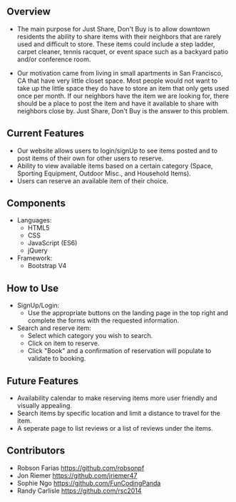 ## Overview
* The main purpose for Just Share, Don't Buy is to allow downtown residents the ability to share items with their neighbors that are rarely used and difficult to store. These items could include a step ladder, carpet cleaner, tennis racquet, or event space such as a backyard patio and/or conference room. 

* Our motivation came from living in small apartments in San Francisco, CA that have very little closet space. Most people would not want to take up the little space they do have to store an item that only gets used once per month. If our neighbors have the item we are looking for, there should be a place to post the item and have it available to share with neighbors close by. Just Share, Don't Buy is the answer to this problem.

## Current Features
* Our website allows users to login/signUp to see items posted and to post items of their own for other users to reserve.
* Ability to view available items based on a certain category (Space, Sporting Equipment, Outdoor Misc., and Household Items).
* Users can reserve an available item of their choice.

## Components
* Languages:
    * HTML5
    * CSS
    * JavaScript (ES6)
    * jQuery
* Framework:
    * Bootstrap V4
    
## How to Use
* SignUp/Login:
    * Use the appropriate buttons on the landing page in the top right and complete the forms with the requested information.
* Search and reserve item:
    * Select which category you wish to search.
    * Click on item to reserve.
    * Click "Book" and a confirmation of reservation will populate to validate to booking.

## Future Features
* Availability calendar to make reserving items more user friendly and visually appealing.
* Search items by specific location and limit a distance to travel for the item.
* A seperate page to list reviews or a list of reviews under the items. 
 
## Contributors
* Robson Farias https://github.com/robsonpf
* Jon Riemer https://github.com/jriemer47
* Sophie Ngo https://github.com/FunCodingPanda
* Randy Carlisle https://github.com/rsc2014
